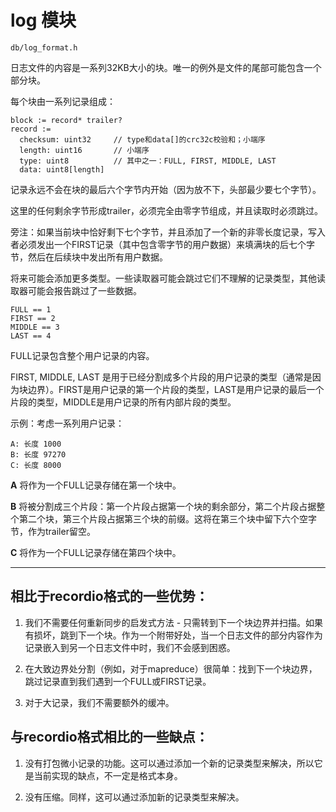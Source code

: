 # log 模块

`db/log_format.h`

日志文件的内容是一系列32KB大小的块。唯一的例外是文件的尾部可能包含一个部分块。

每个块由一系列记录组成：

    block := record* trailer?
    record :=
      checksum: uint32     // type和data[]的crc32c校验和；小端序
      length: uint16       // 小端序
      type: uint8          // 其中之一：FULL, FIRST, MIDDLE, LAST
      data: uint8[length]

记录永远不会在块的最后六个字节内开始（因为放不下，头部最少要七个字节）。

这里的任何剩余字节形成trailer，必须完全由零字节组成，并且读取时必须跳过。

旁注：如果当前块中恰好剩下七个字节，并且添加了一个新的非零长度记录，写入者必须发出一个FIRST记录（其中包含零字节的用户数据）来填满块的后七个字节，然后在后续块中发出所有用户数据。

将来可能会添加更多类型。一些读取器可能会跳过它们不理解的记录类型，其他读取器可能会报告跳过了一些数据。

    FULL == 1
    FIRST == 2
    MIDDLE == 3
    LAST == 4

FULL记录包含整个用户记录的内容。

FIRST, MIDDLE, LAST 是用于已经分割成多个片段的用户记录的类型（通常是因为块边界）。FIRST是用户记录的第一个片段的类型，LAST是用户记录的最后一个片段的类型，MIDDLE是用户记录的所有内部片段的类型。

示例：考虑一系列用户记录：

    A: 长度 1000
    B: 长度 97270
    C: 长度 8000

**A** 将作为一个FULL记录存储在第一个块中。

**B** 将被分割成三个片段：第一个片段占据第一个块的剩余部分，第二个片段占据整个第二个块，第三个片段占据第三个块的前缀。这将在第三个块中留下六个空字节，作为trailer留空。

**C** 将作为一个FULL记录存储在第四个块中。

----

## 相比于recordio格式的一些优势：

1. 我们不需要任何重新同步的启发式方法 - 只需转到下一个块边界并扫描。如果有损坏，跳到下一个块。作为一个附带好处，当一个日志文件的部分内容作为记录嵌入到另一个日志文件中时，我们不会感到困惑。

2. 在大致边界处分割（例如，对于mapreduce）很简单：找到下一个块边界，跳过记录直到我们遇到一个FULL或FIRST记录。

3. 对于大记录，我们不需要额外的缓冲。

## 与recordio格式相比的一些缺点：

1. 没有打包微小记录的功能。这可以通过添加一个新的记录类型来解决，所以它是当前实现的缺点，不一定是格式本身。

2. 没有压缩。同样，这可以通过添加新的记录类型来解决。

